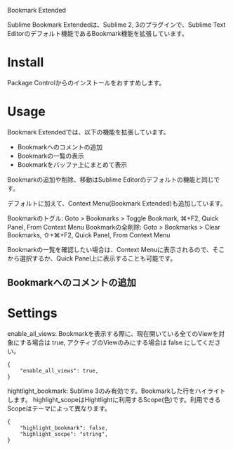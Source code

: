 Bookmark Extended

Sublime Bookmark Extendedは、Sublime 2, 3のプラグインで、Sublime Text Editorのデフォルト機能であるBookmark機能を拡張しています。

# Install
Package Controlからのインストールをおすすめします。

# Usage
Bookmark Extendedでは、以下の機能を拡張しています。

- Bookmarkへのコメントの追加
- Bookmarkの一覧の表示
- Bookmarkをバッファ上にまとめて表示

Bookmarkの追加や削除、移動はSublime Editorのデフォルトの機能と同じです。


デフォルトに加えて、Context Menu(Bookmark Extended)も追加しています。

Bookmarkのトグル: Goto > Bookmarks > Toggle Bookmark, ⌘+F2, Quick Panel, From Context Menu
Bookmarkの全削除: Goto > Bookmarks > Clear Bookmarks, ⇧+⌘+F2, Quick Panel, From Context Menu

Bookmarkの一覧を確認したい場合は、Context Menuに表示されるので、そこから選択するか、Quick Panel上に表示することも可能です。

## Bookmarkへのコメントの追加


# Settings

enable_all_views: Bookmarkを表示する際に、現在開いている全てのViewを対象にする場合は true, アクティブのViewのみにする場合は false にしてください。

    {
        "enable_all_views": true,
    }

hightlight_bookmark: Sublime 3のみ有効です。Bookmarkした行をハイライトします。 highlight_scopeはHightlightに利用するScope(色)です。利用できるScopeはテーマによって異なります。

    {
        "highlight_bookmark": false,
        "highlight_socpe": "string",
    }
